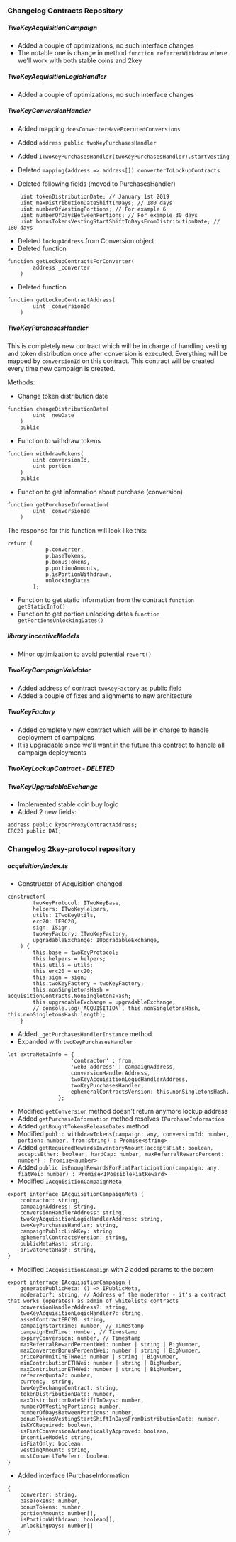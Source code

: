 ### Changelog Contracts Repository

##### TwoKeyAcquisitionCampaign
- Added a couple of optimizations, no such interface changes
- The notable one is change in method `function referrerWithdraw` where we'll work with both stable coins and 2key

##### TwoKeyAcquisitionLogicHandler
- Added a couple of optimizations, no such interface changes

##### TwoKeyConversionHandler
- Added mapping `doesConverterHaveExecutedConversions`
- Added `address public twoKeyPurchasesHandler`
- Added `ITwoKeyPurchasesHandler(twoKeyPurchasesHandler).startVesting`

- Deleted `mapping(address => address[]) converterToLockupContracts` 
- Deleted following fields (moved to PurchasesHandler)
```
    uint tokenDistributionDate; // January 1st 2019
    uint maxDistributionDateShiftInDays; // 180 days
    uint numberOfVestingPortions; // For example 6
    uint numberOfDaysBetweenPortions; // For example 30 days
    uint bonusTokensVestingStartShiftInDaysFromDistributionDate; // 180 days
```
- Deleted `lockupAddress` from Conversion object
- Deleted function 
```
function getLockupContractsForConverter(
        address _converter
    )
```
- Deleted function 
```
function getLockupContractAddress(
        uint _conversionId
    )
```

##### TwoKeyPurchasesHandler
This is completely new contract which will be in charge of handling vesting and token distribution once after conversion is executed.
Everything will be mapped by `conversionId` on this contract. This contract will be created every time new campaign is created.

Methods:
- Change token distribution date
```
function changeDistributionDate(
        uint _newDate
    )
    public
```
- Function to withdraw tokens
```
function withdrawTokens(
        uint conversionId,
        uint portion
    )
    public
```
- Function to get information about purchase (conversion)
```
function getPurchaseInformation(
        uint _conversionId
    )
```
The response for this function will look like this:
```
return (
            p.converter,
            p.baseTokens,
            p.bonusTokens,
            p.portionAmounts,
            p.isPortionWithdrawn,
            unlockingDates
        );
```

- Function to get static information from the contract `function getStaticInfo()`
- Function to get portion unlocking dates `function getPortionsUnlockingDates()`

##### library IncentiveModels
- Minor optimization to avoid potential `revert()`

##### TwoKeyCampaignValidator
- Added address of contract `twoKeyFactory` as public field
- Added a couple of fixes and alignments to new architecture

##### TwoKeyFactory
- Added completely new contract which will be in charge to handle deployment of campaigns
- It is upgradable since we'll want in the future this contract to handle all campaign deployments

##### TwoKeyLockupContract - *DELETED*

##### TwoKeyUpgradableExchange
- Implemented stable coin buy logic
- Added 2 new fields:
```
address public kyberProxyContractAddress;
ERC20 public DAI;
```



### Changelog 2key-protocol repository

##### acquisition/index.ts

- Constructor of Acquisition changed
```
constructor(
        twoKeyProtocol: ITwoKeyBase,
        helpers: ITwoKeyHelpers,
        utils: ITwoKeyUtils,
        erc20: IERC20,
        sign: ISign,
        twoKeyFactory: ITwoKeyFactory,
        upgradableExchange: IUpgradableExchange,
    ) {
        this.base = twoKeyProtocol;
        this.helpers = helpers;
        this.utils = utils;
        this.erc20 = erc20;
        this.sign = sign;
        this.twoKeyFactory = twoKeyFactory;
        this.nonSingletonsHash = acquisitionContracts.NonSingletonsHash;
        this.upgradableExchange = upgradableExchange;
        // console.log('ACQUISITION', this.nonSingletonsHash, this.nonSingletonsHash.length);
    }
```

- Added `_getPurchasesHandlerInstance` method
- Expanded with `twoKeyPurchasesHandler`
```
let extraMetaInfo = {
                    'contractor' : from,
                    'web3_address' : campaignAddress,
                    conversionHandlerAddress,
                    twoKeyAcquisitionLogicHandlerAddress,
                    twoKeyPurchasesHandler,
                    ephemeralContractsVersion: this.nonSingletonsHash,
                };
```
- Modified `getConversion` method doesn't return anymore lockup address
- Added `getPurchaseInformation` method resolves `IPurchaseInformation`
- Added `getBoughtTokensReleaseDates` method 
- Modified `public withdrawTokens(campaign: any, conversionId: number, portion: number, from:string) : Promise<string>`
- Added `getRequiredRewardsInventoryAmount(acceptsFiat: boolean, acceptsEther: boolean, hardCap: number, maxReferralRewardPercent: number) : Promise<number>`
- Added `public isEnoughRewardsForFiatParticipation(campaign: any, fiatWei: number) : Promise<IPossibleFiatReward>`
- Modified `IAcquisitionCampaignMeta`
```
export interface IAcquisitionCampaignMeta {
    contractor: string,
    campaignAddress: string,
    conversionHandlerAddress: string,
    twoKeyAcquisitionLogicHandlerAddress: string,
    twoKeyPurchasesHandler: string,
    campaignPublicLinkKey: string
    ephemeralContractsVersion: string,
    publicMetaHash: string,
    privateMetaHash: string,
}
```
- Modified `IAcquisitionCampaign` with 2 added params to the bottom
```
export interface IAcquisitionCampaign {
    generatePublicMeta: () => IPublicMeta,
    moderator?: string, // Address of the moderator - it's a contract that works (operates) as admin of whitelists contracts
    conversionHandlerAddress?: string,
    twoKeyAcquisitionLogicHandler?: string,
    assetContractERC20: string,
    campaignStartTime: number, // Timestamp
    campaignEndTime: number, // Timestamp
    expiryConversion: number, // Timestamp
    maxReferralRewardPercentWei: number | string | BigNumber,
    maxConverterBonusPercentWei: number | string | BigNumber,
    pricePerUnitInETHWei: number | string | BigNumber,
    minContributionETHWei: number | string | BigNumber,
    maxContributionETHWei: number | string | BigNumber,
    referrerQuota?: number,
    currency: string,
    twoKeyExchangeContract: string,
    tokenDistributionDate: number,
    maxDistributionDateShiftInDays: number,
    numberOfVestingPortions: number,
    numberOfDaysBetweenPortions: number,
    bonusTokensVestingStartShiftInDaysFromDistributionDate: number,
    isKYCRequired: boolean,
    isFiatConversionAutomaticallyApproved: boolean,
    incentiveModel: string,
    isFiatOnly: boolean,
    vestingAmount: string,
    mustConvertToReferr: boolean
}
```

- Added interface IPurchaseInformation
```
{
    converter: string,
    baseTokens: number,
    bonusTokens: number,
    portionAmount: number[],
    isPortionWithdrawn: boolean[],
    unlockingDays: number[]
}
```


